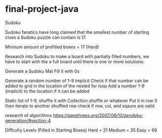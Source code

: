 # final-project-java

Sudoku 
 
Sudoku fanatics have long claimed that the smallest number of starting clues a Sudoku puzzle can contain is 17. 

Mininum amount of prefilled boxes = 17  (Hard)


Research into Sudoku to make a board with partially filled numbers, we have to start with the a full board until there is one or more solutions.

Generate a Sudoku Mat
Fill it with 0s

Generate a random number of 1-9 implicit
Check if that number can be added to grid in the location of the nested for loop
Add a number 1-9 (implicit) to the location if it can be added

Static list of 1-9, shuffle it with Collection.shuffle or whatever
Put it in row 0 then iterate to another shuffled row
    check if row, col, and sqaure are valid

research of algoirithms
https://garethrees.org/2007/06/10/zendoku-generation/#section-4


Diffculty Levels (Filled in Starting Boxes)
Hard   = 21
Medium = 35
Easy   = 69